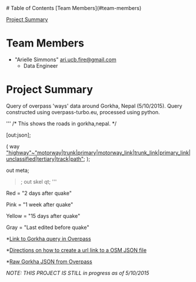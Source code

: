 
<html>
<head>
</head>
<body>
# Table of Contents
[Team Members](#team-members)

[Project Summary](#project-summary)

# <a name="team-members"></a>Team Members
* "Arielle Simmons" <ari.ucb.fire@gmail.com>
	- Data Engineer 
	
# <a name="project-summary"></a>Project Summary

Query of overpass 'ways' data around Gorkha, Nepal (5/10/2015). Query constructed using overpass-turbo.eu, processed using python.

'''
/*
This shows the roads in gorkha,nepal.
*/

[out:json];

(
  way ["highway"~"motorway|trunk|primary|motorway_link|trunk_link|primary_link|unclassified|tertiary|track|path"]({{bbox}});
);

out meta;
>;
out skel qt;
'''

Red = "2 days after quake"

Pink = "1 week after quake"

Yellow = "15 days after quake"

Gray = "Last edited before quake"

*[Link to Gorkha query in Overpass](http://overpass-turbo.eu/s/9hl "Link to Gorkha query in Overpass")

*[Directions on how to create a url link to a OSM JSON file](http://www.mappa-mercia.org/2014/09/creating-an-always-up-to-date-map.html "URL-OSM JSOM")

*[Raw Gorkha JSON from Overpass](http://overpass-api.de/api/interpreter?data=%5Bout%3Ajson%5D%3B%28way%5B%22highway%22~%22motorway%7Ctrunk%7Cprimary%7Cmotorway_link%7Ctrunk_link%7Cprimary_link%7Cunclassified%7Ctertiary%7Ctrack%7Cpath%22%5D%2827%2E892190893968916%2C84%2E50340270996094%2C28%2E07894754104761%2C84%2E76089477539062%29%3B%29%3Bout%20meta%3B%3E%3Bout%20skel%20qt%3B%0A
 "Raw Gorkha JSON from Overpass")

*NOTE: THIS PROJECT IS STILL in progress as of 5/10/2015*
 
</body>
</html>